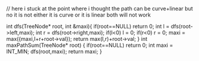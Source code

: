 // here i stuck at the point where i thought the path can be curve+linear but no it is not either it is curve or it is linear both will not work

int dfs(TreeNode* root, int &maxi){
  if(root==NULL) return 0;
  int l = dfs(root->left,maxi);
  int r = dfs(root->right,maxi);
  if(l<0) l = 0;
  if(r<0)  r = 0;
  maxi = max({maxi,l+r+root->val});
  return max(l,r)+root->val;
}
int maxPathSum(TreeNode* root) {
  if(root==NULL) return 0;
  int maxi = INT_MIN;
  dfs(root,maxi);
  return maxi;
}
